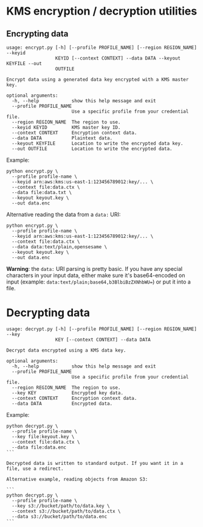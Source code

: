 # KMS encryption / decryption utilities

## Encrypting data
```
usage: encrypt.py [-h] [--profile PROFILE_NAME] [--region REGION_NAME] --keyid
                  KEYID [--context CONTEXT] --data DATA --keyout KEYFILE --out
                  OUTFILE

Encrypt data using a generated data key encrypted with a KMS master key.

optional arguments:
  -h, --help            show this help message and exit
  --profile PROFILE_NAME
                        Use a specific profile from your credential file.
  --region REGION_NAME  The region to use.
  --keyid KEYID         KMS master key ID.
  --context CONTEXT     Encryption context data.
  --data DATA           Plaintext data.
  --keyout KEYFILE      Location to write the encrypted data key.
  --out OUTFILE         Location to write the encrypted data.
```

Example:
```
python encrypt.py \
  --profile profile-name \
  --keyid arn:aws:kms:us-east-1:123456789012:key/... \
  --context file:data.ctx \
  --data file:data.txt \
  --keyout keyout.key \
  --out data.enc
```

Alternative reading the data from a `data:` URI:
```
python encrypt.py \
  --profile profile-name \
  --keyid arn:aws:kms:us-east-1:123456789012:key/... \
  --context file:data.ctx \
  --data data:text/plain,opensesame \
  --keyout keyout.key \
  --out data.enc
```

**Warning**: the `data:` URI parsing is pretty basic. If you have any special characters in your input data, either make sure it's base64-encoded on input (example: `data:text/plain;base64,b3BlbiBzZXNhbWU=`) or put it into a file.

# Decrypting data

```
usage: decrypt.py [-h] [--profile PROFILE_NAME] [--region REGION_NAME] --key
                  KEY [--context CONTEXT] --data DATA

Decrypt data encrypted using a KMS data key.

optional arguments:
  -h, --help            show this help message and exit
  --profile PROFILE_NAME
                        Use a specific profile from your credential file.
  --region REGION_NAME  The region to use.
  --key KEY             Encrypted key data.
  --context CONTEXT     Encryption context data.
  --data DATA           Encrypted data.
```

Example:
````
python decrypt.py \
  --profile profile-name \
  --key file:keyout.key \
  --context file:data.ctx \
  --data file:data.enc
```

Decrypted data is written to standard output. If you want it in a file, use a redirect.

Alternative example, reading objects from Amazon S3:

```
python decrypt.py \
  --profile profile-name \
  --key s3://bucket/path/to/data.key \
  --context s3://bucket/path/to/data.ctx \
  --data s3://bucket/path/to/data.enc
```
